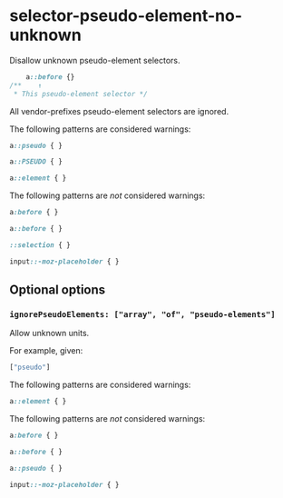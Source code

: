 # selector-pseudo-element-no-unknown

Disallow unknown pseudo-element selectors.

```css
    a::before {}
/**    ↑
 * This pseudo-element selector */
```

All vendor-prefixes pseudo-element selectors are ignored.

The following patterns are considered warnings:

```css
a::pseudo { }
```

```css
a::PSEUDO { }
```

```css
a::element { }
```

The following patterns are *not* considered warnings:

```css
a:before { }
```

```css
a::before { }
```

```css
::selection { }
```

```css
input::-moz-placeholder { }
```

## Optional options

### `ignorePseudoElements: ["array", "of", "pseudo-elements"]`

Allow unknown units.

For example, given:

```js
["pseudo"]
```

The following patterns are considered warnings:

```css
a::element { }
```

The following patterns are *not* considered warnings:

```css
a:before { }
```

```css
a::before { }
```

```css
a::pseudo { }
```

```css
input::-moz-placeholder { }
```
